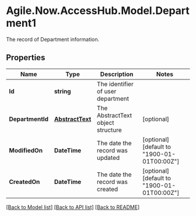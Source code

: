 # Agile.Now.AccessHub.Model.Department1
The record of Department information.

## Properties

Name | Type | Description | Notes
------------ | ------------- | ------------- | -------------
**Id** | **string** | The identifier of user department | 
**DepartmentId** | [**AbstractText**](AbstractText.md) | The AbstractText object structure | [optional] 
**ModifiedOn** | **DateTime** | The date the record was updated | [optional] [default to "1900-01-01T00:00Z"]
**CreatedOn** | **DateTime** | The date the record was created | [optional] [default to "1900-01-01T00:00Z"]

[[Back to Model list]](../../README.md#documentation-for-models) [[Back to API list]](../../README.md#documentation-for-api-endpoints) [[Back to README]](../../README.md)

